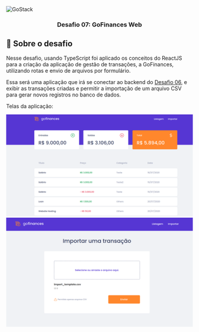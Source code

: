 <img alt="GoStack" src="https://storage.googleapis.com/golden-wind/bootcamp-gostack/header-desafios.png" />

<h3 align="center">
  Desafio 07: GoFinances Web
</h3>

## :rocket: Sobre o desafio

Nesse desafio, usando TypeScript foi aplicado os conceitos do ReactJS para a criação da aplicação de gestão de transações, a GoFinances, utilizando rotas e envio de arquivos por formulário.

Essa será uma aplicação que irá se conectar ao backend do [Desafio 06](https://github.com/johnnycruz-dev/New-GoStack-Desafio06), e exibir as transações criadas e permitir a importação de um arquivo CSV para gerar novos registros no banco de dados.

Telas da aplicação:

<div align="center">
    <img src="./images/Dashboard.png"/>
    <img src="./images/Import.png"/>
</div>

